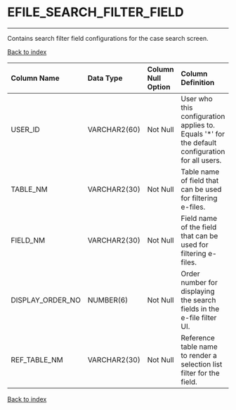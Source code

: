 # EFILE_SEARCH_FILTER_FIELD

---

Contains search filter field configurations for the case search screen.

[Back to index](./index.md)

| Column Name      | Data Type    | Column Null Option   | Column Definition                                                                               |
|:-----------------|:-------------|:---------------------|:------------------------------------------------------------------------------------------------|
| USER_ID          | VARCHAR2(60) | Not Null             | User who this configuration applies to. Equals '*' for the default configuration for all users. |
| TABLE_NM         | VARCHAR2(30) | Not Null             | Table name of field that can be used for filtering e-files.                                     |
| FIELD_NM         | VARCHAR2(30) | Not Null             | Field name of the field that can be used for filtering e-files.                                 |
| DISPLAY_ORDER_NO | NUMBER(6)    | Not Null             | Order number for displaying the search fields in the e-file filter UI.                          |
| REF_TABLE_NM     | VARCHAR2(30) | Not Null             | Reference table name to render a selection list filter for the field.                           |

[Back to index](./index.md)